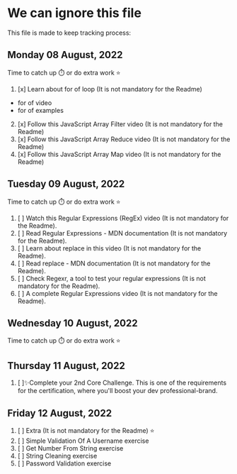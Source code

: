 # We can ignore this file
This file is made to keep tracking process:
## Monday 08 August, 2022
Time to catch up ⏱️ or do extra work ⭐
1. [x] Learn about for of loop (It is not mandatory for the Readme)
* for of video
* for of examples
2. [x] Follow this JavaScript Array Filter video (It is not mandatory for the Readme)
3. [x] Follow this JavaScript Array Reduce video (It is not mandatory for the Readme)
4. [x] Follow this JavaScript Array Map video (It is not mandatory for the Readme)

## Tuesday 09 August, 2022
Time to catch up ⏱️ or do extra work ⭐
1. [ ] Watch this Regular Expressions (RegEx) video (It is not mandatory for the Readme).
2. [ ] Read Regular Expressions - MDN documentation (It is not mandatory for the Readme).
3. [ ] Learn about replace in this video (It is not mandatory for the Readme).
4. [ ] Read replace - MDN documentation (It is not mandatory for the Readme).
5. [ ] Check Regexr, a tool to test your regular expressions (It is not mandatory for the Readme).
6. [ ] A complete Regular Expressions video (It is not mandatory for the Readme).

## Wednesday 10 August, 2022
Time to catch up ⏱️ or do extra work ⭐

## Thursday 11 August, 2022
1. [ ]✨Complete your 2nd Core Challenge. This is one of the requirements for the certification, where you'll boost your dev professional-brand.

## Friday 12 August, 2022
1. [ ] Extra (It is not mandatory for the Readme) ⭐
2. [ ] Simple Validation Of A Username exercise
3. [ ] Get Number From String exercise
4. [ ] String Cleaning exercise
5. [ ] Password Validation exercise
